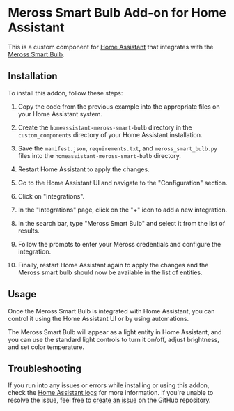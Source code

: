 # Meross Smart Bulb Add-on for Home Assistant

This is a custom component for [Home Assistant](https://www.home-assistant.io/) that integrates with the [Meross Smart Bulb](https://meross.com/products/smart-bulb/).

## Installation

To install this addon, follow these steps:

1. Copy the code from the previous example into the appropriate files on your Home Assistant system.

2. Create the `homeassistant-meross-smart-bulb` directory in the `custom_components` directory of your Home Assistant installation.

3. Save the `manifest.json`, `requirements.txt`, and `meross_smart_bulb.py` files into the `homeassistant-meross-smart-bulb` directory.

4. Restart Home Assistant to apply the changes.

5. Go to the Home Assistant UI and navigate to the "Configuration" section.

6. Click on "Integrations".

7. In the "Integrations" page, click on the "+" icon to add a new integration.

8. In the search bar, type "Meross Smart Bulb" and select it from the list of results.

9. Follow the prompts to enter your Meross credentials and configure the integration.

10. Finally, restart Home Assistant again to apply the changes and the Meross smart bulb should now be available in the list of entities.

## Usage

Once the Meross Smart Bulb is integrated with Home Assistant, you can control it using the Home Assistant UI or by using automations.

The Meross Smart Bulb will appear as a light entity in Home Assistant, and you can use the standard light controls to turn it on/off, adjust brightness, and set color temperature.

## Troubleshooting

If you run into any issues or errors while installing or using this addon, check the [Home Assistant logs](https://www.home-assistant.io/docs/troubleshooting/checking-the-logs/) for more information. If you're unable to resolve the issue, feel free to [create an issue](https://github.com/openai/home-assistant-meross-smart-bulb) on the GitHub repository.
